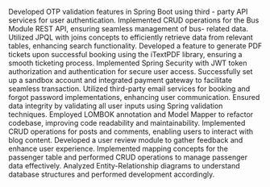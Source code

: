Developed OTP validation features in Spring Boot using third - party API services for user authentication.
Implemented CRUD operations for the Bus Module REST API, ensuring seamless management of bus- related data.
Utilized JPQL with joins concepts to efficiently retrieve data from relevant tables, enhancing search functionality.
Developed a feature to generate PDF tickets upon successful booking using the iTextPDF library, ensuring a smooth ticketing process. 
Implemented Spring Security with JWT token authorization and authentication for secure user access.
Successfully set up a sandbox account and integrated payment gateway to facilitate seamless transaction. 
Utilized third-party email services for booking and forgot password implementations, enhancing user communication.
Ensured data integrity by validating all user inputs using Spring validation techniques. 
Employed LOMBOK annotation and Model Mapper to refactor codebase, improving code readability and maintainability.
Implemented CRUD operations for posts and comments, enabling users to interact with blog content. 
Developed a user review module to gather feedback and enhance user experience. 
Implemented mapping concepts for the passenger table and performed CRUD operations to manage passenger data effectively. 
Analyzed Entity-Relationship diagrams to understand database structures and performed development accordingly.
